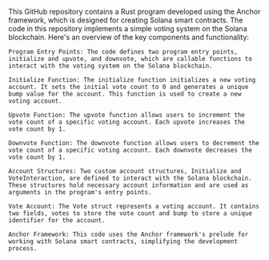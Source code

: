 This GitHub repository contains a Rust program developed using the Anchor framework, which is designed for creating Solana smart contracts. The code in this repository implements a simple voting system on the Solana blockchain. Here's an overview of the key components and functionality:

    Program Entry Points: The code defines two program entry points, initialize and upvote, and downvote, which are callable functions to interact with the voting system on the Solana blockchain.

    Initialize Function: The initialize function initializes a new voting account. It sets the initial vote count to 0 and generates a unique bump value for the account. This function is used to create a new voting account.

    Upvote Function: The upvote function allows users to increment the vote count of a specific voting account. Each upvote increases the vote count by 1.

    Downvote Function: The downvote function allows users to decrement the vote count of a specific voting account. Each downvote decreases the vote count by 1.

    Account Structures: Two custom account structures, Initialize and VoteInteraction, are defined to interact with the Solana blockchain. These structures hold necessary account information and are used as arguments in the program's entry points.

    Vote Account: The Vote struct represents a voting account. It contains two fields, votes to store the vote count and bump to store a unique identifier for the account.

    Anchor Framework: This code uses the Anchor framework's prelude for working with Solana smart contracts, simplifying the development process.
